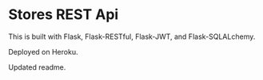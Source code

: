 # Stores REST Api

This is built with Flask, Flask-RESTful, Flask-JWT, and Flask-SQLALchemy.

Deployed on Heroku.

Updated readme.
